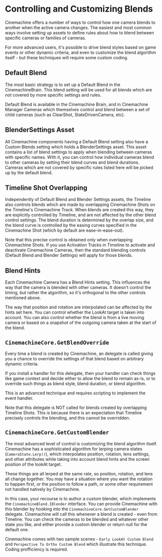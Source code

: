 # Controlling and Customizing Blends

Cinemachine offers a number of ways to control how one camera blends to another when the active camera changes.  The easiest and most common ways involve setting up assets to define rules about how to blend between specific cameras or families of cameras.  

For more advanced users, it's possible to drive blend styles based on game events or other dynamic criteria, and even to customize the blend algorithm itself - but these techniques will require some custom coding.

## Default Blend

The most basic strategy is to set up a Default Blend in the CinemachineBrain.  This blend setting will be used for all blends which are not covered by more specific settings and rules.

Default Blend is available in the Cinemachine Brain, and in Cinemachine Manager Cameras which themselves control and blend between a set of child cameras (such as ClearShot, StateDrivenCamera, etc).

## BlenderSettings Asset

All Cinemachine components having a Default Blend setting also have a Custom Blends setting which holds a BlenderSettings asset.  This asset contains a list of blend settings to apply when blending between cameras with specific names.  With it, you can control how individual cameras blend to other cameras by setting their blend curves and blend durations.  Cameras which are not covered by specific rules listed here will be picked up by the default blend.

## Timeline Shot Overlapping

Independently of Default Blend and Blender Settings assets, the Timeline also controls blends which are made by overlapping Cinemachine Shots on the Timeline's Cinemachine Track.  When blends are created this way, they are explicitly controlled by Timeline, and are not affected by the other blend control settings.  The blend duration is determined by the overlap size, and the blend curve is controlled by the easing curves specified in the Cinemachine Shot (which by default are ease-in-ease-out).

Note that this precise control is obtained only when overlapping Cinemachine Shots.  If you use Activation Tracks in Timeline to activate and deactivate Cinemachine Cameras, then the standard blending controls (Default Blend and Blender Settings) will apply for those blends.

## Blend Hints

Each Cinemachine Camera has a Blend Hints setting.  This influences the way that the camera is blended with other cameras.  It doesn't control the timing, but rather the algorithm, so it's orthogonal to the other controls mentioned above.  

The way that position and rotation are interpolated can be affected by the hints set here.  You can control whether the LookAt target is taken into account.  You can also control whether the blend is from a live moving camera or based on a snapshot of the outgoing camera taken at the start of the blend.

## `CinemachineCore.GetBlendOverride`

Every time a blend is created by Cinemachine, an delegate is called giving you a chance to override the settings of that blend based on arbitrary dynamic criteria.

If you install a handler for this delegate, then your handler can check things like game context and decide either to allow the blend to remain as-is, or to override such things as blend style, blend duration, or blend algorithm.

This is an advanced technique and requires scripting to implement the event handler.

Note that this delegate is NOT called for blends created by overlapping Timeline Shots.  This is because there is an expectation that Timeline precisely controls the blending, and this cannot be overridden.

## `CinemachineCore.GetCustomBlender`

The most advanced level of control is customizing the blend algorithm itself.  Cinemachine has a sophisticated algorithm for lerping camera states (`CameraState.Lerp()`), which interpolates position, rotation, lens settings, and other attributes while taking into account blend hints and the screen position of the lookAt target.

These things are all lerped at the same rate, so position, rotation, and lens all change together.  You may have a situation where you want the rotation to happen first, or the position to follow a path, or some other requirement not handled natively by Cinemachine.

In this case, your recourse is to author a custom blender, which implements the `CinemachineBlend.IBlender` interface.  You can provide Cinemachine with this blender by hooking into the `CinemachineCore.GetCustomBlender` delegate.  Cinemachine will call this whenever a blend is created - even from Timeline.  You can check the cameras to be blended and whatever other state you like, and either provide a custom blender or return null for the default one.

Cinemachine comes with two sample scenes - `Early LookAt Custom Blend` and `Perspective To Ortho Custom Blend` which illustrate this technique.  Coding profficiency is required.
